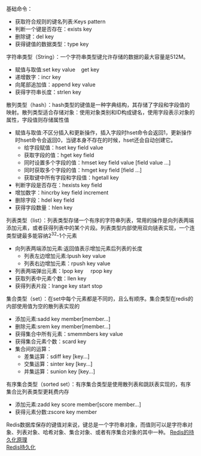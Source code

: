 基础命令：
<ul>
<li>获取符合规则的键名列表:Keys pattern</li>
<li>判断一个键是否存在：exists key</li>
<li>删除键：del key</li>
<li>获得键值的数据类型：type key</li>
</ul>
字符串类型（String）：一个字符串类型键允许存储的数据的最大容量是512M。<br/>
<ul>
<li>赋值与取值:set key value  &nbsp;&nbsp; get key</li>
<li>递增数字：incr key</li>
<li>向尾部追加值：append key value</li>
<li>获得字符串长度：strlen key</li>
</ul>
散列类型（hash）：hash类型的键值是一种字典结构，其存储了字段和字段值的映射。散列类型适合存储对象：使用对象类别和ID构成键名，使用字段表示对象的属性，字段值则存储属性值<br/>
<ul>
<li>赋值与取值:不区分插入和更新操作，插入字段时hset命令会返回1，更新操作时hset命令会返回0，当键本身不存在的时候，hset还会自动创建它。
<ul>
<li>给字段赋值：hset key field value</li>
<li>获取字段的值：hget key field</li>
<li>同时设置多个字段的值：hmset key field value [field value ...]</li>
<li>同时获取多个字段的值：hmget key field [field ...]</li>
<li>获取键中所有字段和字段值：hgetall key</li>
</ul>
</li>
<li>判断字段是否存在：hexists key field</li>
<li>增加数字：hincrby key field increment</li>
<li>删除字段：hdel key field</li>
<li>获得字段数量：hlen key</li>
</ul>
列表类型（list）：列表类型存储一个有序的字符串列表，常用的操作是向列表两端添加元素，或者获得列表中的某个片段。列表类型内部使用双向链表实现，一个连类型键最多能容纳2<sup>32</sup>-1个元素<br/>
<ul>
<li>向列表两端添加元素:返回值表示增加元素后列表的长度
<ul>
<li>列表左边增加元素:lpush key value</li>
<li>列表右边增加元素：rpush key value</li>
</ul>
</li>
<li>列表两端弹出元素：lpop key &nbsp;&nbsp;&nbsp;&nbsp;rpop key</li>
<li>获取列表中元素个数：llen key</li>
<li>获得列表片段：lrange key start stop</li>
</ul>
</ul>
集合类型（set）：在set中每个元素都是不同的，且么有顺序。集合类型在redis的内部使用值为空的散列表实现的<br/>
<ul>
<li>添加元素:sadd key member[member...]</li>
<li>删除元素:srem key member[member...]</li>
<li>获得集合中所有元素：smemmbers key value</li>
<li>获得集合元素个数：scard key</li>
<li>集合间的运算：
<ul>
<li>差集运算：sdiff key [key...]</li>
<li>交集运算：sinter key [key...]</li>
<li>并集运算：sunion key [key...]</li>
</ul>
</li>
</ul>

有序集合类型（sorted set）：有序集合类型是使用散列表和跳跃表实现的，有序集合比列表类型更耗费内存<br/>
<ul>
<li>添加元素:zadd key score member[score member...]</li>
<li>获得元素分数:zscore key member</li>
</ul>
Redis数据库保存的键值对来说，键总是一个字符串对象，而值则可以是字符串对象、列表对象、哈希对象、集合对象、或者有序集合对象的其中一种。
<a href="https://juejin.im/post/5b70dfcf518825610f1f5c16#heading-4">Redis的持久化原理</a></br>
<a href="https://segmentfault.com/a/1190000002906345">Redis持久化</a></br>
